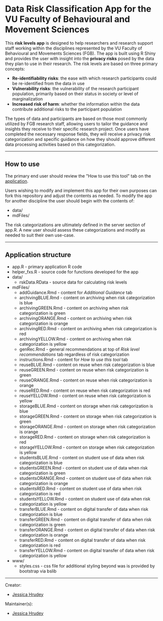 # Data Risk Classification App for the VU Faculty of Behavioural and Movement Sciences

This **risk levels app** is designed to help researchers and research support staff working within the disciplines represented by the VU Faculty of Behavioural and Movements Sciences (FGB). 
The app is built using R Shiny and provides the user with insight into the **privacy risks** posed by the data they plan to use in their research. 
The risk levels are based on three primary concepts:

* **Re-identifiability risks**: the ease with which research participants could be re-identified from the data in use
* **Vulnerability risks**: the vulnerability of the research participant population, primarily based on their status in society or level of marginalization
* **Increased risk of harm**: whether the information within the data contribute additional risks to the participant population

The types of data and participants are based on those most commonly utilized by FGB research staff, allowing users to tailor the guidance and insights they receive to their specific research project.
Once users have completed the necessary response fields, they will receive a privacy risk categorization and specific guidance on how they should approve different data processing activities based on this categorization.

---------

## How to use

The primary end user should review the "How to use this tool" tab on the [application](https://risk_levels_app.rshiny.labs.vu.nl/).

Users wishing to modify and implement this app for their own purposes can fork this repository and adjust the contents as needed. To modify the app for another discipline the user should begin with the contents of:

* data/
* mdFiles/

The risk categorizations are ultimately defined in the server section of app.R. A new user should assess these categorizations and modify as needed to suit their own use-case. 
  
  
----------

## Application structure

* app.R - primary application R code
* helper_fxs.R - source code for functions developed for the app
* data/
  * rskData.RData - source data for calculating risk levels
* mdFiles/
  * addGuidance.Rmd - content for *Additional Guidance* tab
  * archivingBLUE.Rmd - content on archiving when risk categorization is blue
  * archivingGREEN.Rmd - content on archiving when risk categorization is green
  * archivingORANGE.Rmd - content on archiving when risk categorization is orange
  * archivingRED.Rmd - content on archiving when risk categorization is red
  * archivingYELLOW.Rmd - content on archiving when risk categorization is yellow
  * genRec.Rmd - general recommendations at top of *Risk level recommendations* tab regardless of risk categorization
  * instructions.Rmd - content for *How to use this tool* tab
  * reuseBLUE.Rmd - content on reuse when risk categorization is blue
  * reuseGREEN.Rmd - content on reuse when risk categorization is green
  * reuseORANGE.Rmd - content on reuse when risk categorization is orange
  * reuseRED.Rmd - content on reuse when risk categorization is red
  * reuseYELLOW.Rmd - content on reuse when risk categorization is yellow
  * storageBLUE.Rmd - content on storage when risk categorization is blue
  * storageGREEN.Rmd - content on storage when risk categorization is green
  * storageORANGE.Rmd - content on storage when risk categorization is orange
  * storageRED.Rmd - content on storage when risk categorization is red
  * storageYELLOW.Rmd - content on storage when risk categorization is yellow
  * studentsBLUE.Rmd - content on student use of data when risk categorization is blue
  * studentsGREEN.Rmd - content on student use of data when risk categorization is green
  * studentsORANGE.Rmd - content on student use of data when risk categorization is orange
  * studentsRED.Rmd - content on student use of data when risk categorization is red
  * studentsYELLOW.Rmd - content on student use of data when risk categorization is yellow
  * transferBLUE.Rmd - content on digital transfer of data when risk categorization is blue
  * transferGREEN.Rmd - content on digital transfer of data when risk categorization is green
  * transferORANGE.Rmd - content on digital transfer of data when risk categorization is orange
  * transferRED.Rmd - content on digital transfer of data when risk categorization is red
  * transferYELLOW.Rmd - content on digital transfer of data when risk categorization is yellow
* www/
  * styles.css - css file for additional styling beyond was is provided by bootstrap via bslib
  
----------

Creator:

* [Jessica Hrudey](https://github.com/jhrudey)

Maintainer(s):

* [Jessica Hrudey](https://github.com/jhrudey)
  
